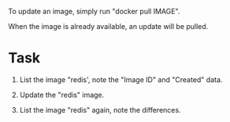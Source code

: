 To update an image, simply run "docker pull IMAGE".

When the image is already available, an update will be pulled.

# Task

1. List the image "redis', note the "Image ID" and "Created" data.

2. Update the "redis" image.

3. List the image "redis" again, note the differences.
